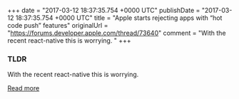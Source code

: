 +++
date = "2017-03-12 18:37:35.754 +0000 UTC"
publishDate = "2017-03-12 18:37:35.754 +0000 UTC"
title = "Apple starts rejecting apps with “hot code push” features"
originalUrl = "https://forums.developer.apple.com/thread/73640"
comment = "With the recent react-native this is worrying. "
+++

### TLDR

With the recent react-native this is worrying. 

[Read more](https://forums.developer.apple.com/thread/73640)
